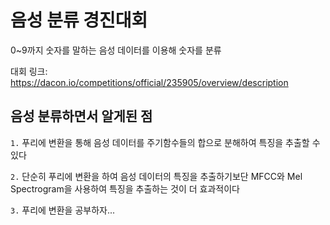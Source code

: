 # 음성 분류 경진대회

0~9까지 숫자를 말하는 음성 데이터를 이용해 숫자를 분류

대회 링크: https://dacon.io/competitions/official/235905/overview/description

## 음성 분류하면서 알게된 점

`1.` 푸리에 변환을 통해 음성 데이터를 주기함수들의 합으로 분해하여 특징을 추출할 수 있다

`2.` 단순히 푸리에 변환을 하여 음성 데이터의 특징을 추출하기보단 MFCC와 Mel Spectrogram을 사용하여 특징을 추출하는 것이 더 효과적이다

`3.` 푸리에 변환을 공부하자...
